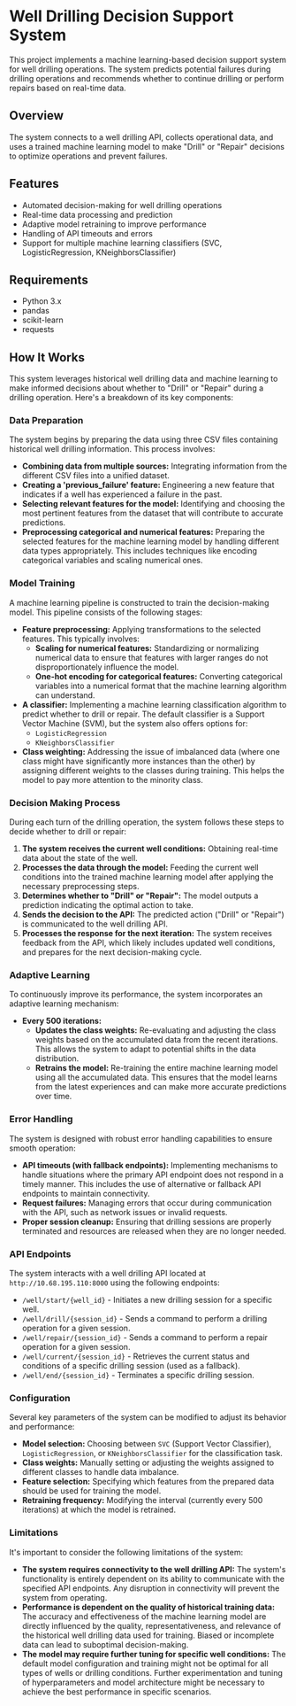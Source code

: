 # Well Drilling Decision Support System

This project implements a machine learning-based decision support system for well drilling operations. The system predicts potential failures during drilling operations and recommends whether to continue drilling or perform repairs based on real-time data.

## Overview

The system connects to a well drilling API, collects operational data, and uses a trained machine learning model to make "Drill" or "Repair" decisions to optimize operations and prevent failures.

## Features

* Automated decision-making for well drilling operations
* Real-time data processing and prediction
* Adaptive model retraining to improve performance
* Handling of API timeouts and errors
* Support for multiple machine learning classifiers (SVC, LogisticRegression, KNeighborsClassifier)

## Requirements

* Python 3.x
* pandas
* scikit-learn
* requests

## How It Works

This system leverages historical well drilling data and machine learning to make informed decisions about whether to "Drill" or "Repair" during a drilling operation. Here's a breakdown of its key components:

### Data Preparation

The system begins by preparing the data using three CSV files containing historical well drilling information. This process involves:

* **Combining data from multiple sources:** Integrating information from the different CSV files into a unified dataset.
* **Creating a 'previous\_failure' feature:** Engineering a new feature that indicates if a well has experienced a failure in the past.
* **Selecting relevant features for the model:** Identifying and choosing the most pertinent features from the dataset that will contribute to accurate predictions.
* **Preprocessing categorical and numerical features:** Preparing the selected features for the machine learning model by handling different data types appropriately. This includes techniques like encoding categorical variables and scaling numerical ones.

### Model Training

A machine learning pipeline is constructed to train the decision-making model. This pipeline consists of the following stages:

* **Feature preprocessing:** Applying transformations to the selected features. This typically involves:
    * **Scaling for numerical features:** Standardizing or normalizing numerical data to ensure that features with larger ranges do not disproportionately influence the model.
    * **One-hot encoding for categorical features:** Converting categorical variables into a numerical format that the machine learning algorithm can understand.
* **A classifier:** Implementing a machine learning classification algorithm to predict whether to drill or repair. The default classifier is a Support Vector Machine (SVM), but the system also offers options for:
    * `LogisticRegression`
    * `KNeighborsClassifier`
* **Class weighting:** Addressing the issue of imbalanced data (where one class might have significantly more instances than the other) by assigning different weights to the classes during training. This helps the model to pay more attention to the minority class.

### Decision Making Process

During each turn of the drilling operation, the system follows these steps to decide whether to drill or repair:

1.  **The system receives the current well conditions:** Obtaining real-time data about the state of the well.
2.  **Processes the data through the model:** Feeding the current well conditions into the trained machine learning model after applying the necessary preprocessing steps.
3.  **Determines whether to "Drill" or "Repair":** The model outputs a prediction indicating the optimal action to take.
4.  **Sends the decision to the API:** The predicted action ("Drill" or "Repair") is communicated to the well drilling API.
5.  **Processes the response for the next iteration:** The system receives feedback from the API, which likely includes updated well conditions, and prepares for the next decision-making cycle.

### Adaptive Learning

To continuously improve its performance, the system incorporates an adaptive learning mechanism:

* **Every 500 iterations:**
    * **Updates the class weights:** Re-evaluating and adjusting the class weights based on the accumulated data from the recent iterations. This allows the system to adapt to potential shifts in the data distribution.
    * **Retrains the model:** Re-training the entire machine learning model using all the accumulated data. This ensures that the model learns from the latest experiences and can make more accurate predictions over time.

### Error Handling

The system is designed with robust error handling capabilities to ensure smooth operation:

* **API timeouts (with fallback endpoints):** Implementing mechanisms to handle situations where the primary API endpoint does not respond in a timely manner. This includes the use of alternative or fallback API endpoints to maintain connectivity.
* **Request failures:** Managing errors that occur during communication with the API, such as network issues or invalid requests.
* **Proper session cleanup:** Ensuring that drilling sessions are properly terminated and resources are released when they are no longer needed.

### API Endpoints

The system interacts with a well drilling API located at `http://10.68.195.110:8000` using the following endpoints:

* `/well/start/{well_id}` - Initiates a new drilling session for a specific well.
* `/well/drill/{session_id}` - Sends a command to perform a drilling operation for a given session.
* `/well/repair/{session_id}` - Sends a command to perform a repair operation for a given session.
* `/well/current/{session_id}` - Retrieves the current status and conditions of a specific drilling session (used as a fallback).
* `/well/end/{session_id}` - Terminates a specific drilling session.

### Configuration

Several key parameters of the system can be modified to adjust its behavior and performance:

* **Model selection:** Choosing between `SVC` (Support Vector Classifier), `LogisticRegression`, or `KNeighborsClassifier` for the classification task.
* **Class weights:** Manually setting or adjusting the weights assigned to different classes to handle data imbalance.
* **Feature selection:** Specifying which features from the prepared data should be used for training the model.
* **Retraining frequency:** Modifying the interval (currently every 500 iterations) at which the model is retrained.

### Limitations

It's important to consider the following limitations of the system:

* **The system requires connectivity to the well drilling API:** The system's functionality is entirely dependent on its ability to communicate with the specified API endpoints. Any disruption in connectivity will prevent the system from operating.
* **Performance is dependent on the quality of historical training data:** The accuracy and effectiveness of the machine learning model are directly influenced by the quality, representativeness, and relevance of the historical well drilling data used for training. Biased or incomplete data can lead to suboptimal decision-making.
* **The model may require further tuning for specific well conditions:** The default model configuration and training might not be optimal for all types of wells or drilling conditions. Further experimentation and tuning of hyperparameters and model architecture might be necessary to achieve the best performance in specific scenarios.
